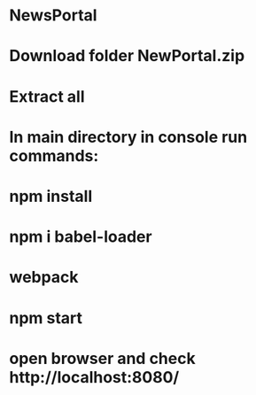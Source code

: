 # NewsPortal
# Download folder NewPortal.zip
# Extract all
# In main directory in console run commands:
   # npm install
   # npm i babel-loader
   # webpack
   # npm start
   # open browser and check http://localhost:8080/
